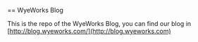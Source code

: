 == WyeWorks Blog

This is the repo of the WyeWorks Blog, you can find our blog in [http://blog.wyeworks.com/](http://blog.wyeworks.com)
